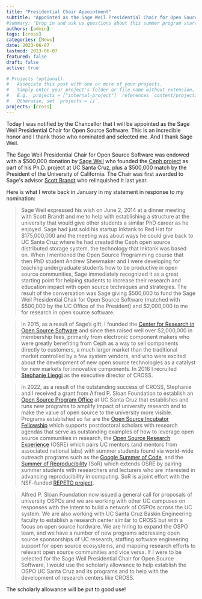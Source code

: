 ```yaml
---
title: "Presidential Chair Appointment"
subtitle: "Appointed as the Sage Weil Presidential Chair for Open Source Software."
#summary: "Drop in and ask us questions about this summer program starting at 10:30am Pacific Time on January 26, 2023. Take a look at info about these programs on this website or watch one of the earlier [videos](https://youtube.com/playlist?list=PLgEgostMUSe0uH-iqE3kUbsb-W_LRZaLv). We will give a brief overview of the program and discuss the benefits of being a Summer of Reproducibility mentor, a joint program with the NSF-funded Repeto Project."
authors: [admin]
tags: [cross]
categories: [News]
date: 2023-06-07
lastmod: 2023-06-07
featured: false
draft: false
active: true

# Projects (optional).
#   Associate this post with one or more of your projects.
#   Simply enter your project's folder or file name without extension.
#   E.g. `projects = ["internal-project"]` references `content/project/deep-learning/index.md`.
#   Otherwise, set `projects = []`.
projects: [cross]
---
```


Today I was notified by the Chancellor that I will be appointed as the Sage Weil Presidential Chair for Open Source Software. This is an incredible honor and I thank those who nominated and selected me. And I thank Sage Weil. 

The Sage Weil Presidential Chair for Open Source Software was endowed with a $500,000 donation by [Sage Weil](https://www.linkedin.com/in/sageweil/) who founded the [Ceph project](https://ceph.io) as part of his Ph.D. project at UC Santa Cruz, plus a $500,000 match by the President of the University of California. The Chair was first awarded to Sage's advisor [Scott Brandt](https://www.linkedin.com/in/scott-brandt-074177/) who relinquished it last year. 

Here is what I wrote back in January in my statement in response to my nomination:

> Sage Weil expressed his wish on June 2, 2014 at a dinner meeting with Scott Brandt and me to help with establishing a structure at the university that would give other students a similar PhD career as he enjoyed. Sage had just sold his startup Inktank to Red Hat for $175,000,000 and the meeting was about ways he could give back to UC Santa Cruz where he had created the Ceph open source distributed storage system, the technology that Inktank was based on. When I mentioned the Open Source Programming course that then PhD student Andrew Shewmaker and I were developing for teaching undergraduate students how to be productive in open source communities, Sage immediately recognized it as a great starting point for helping students to increase their research and education impact with open source techniques and strategies. The result of the conversation was Sage giving $500,000 to fund the Sage Weil Presidential Chair for Open Source Software (matched with $500,000 by the UC Office of the President) and $2,000,000 to me for research in open source software.  
 
> In 2015, as a result of Sage’s gift, I founded the [Center for Research in Open Source Software](cross.ucsc.edu) and since then raised well over $2,000,000 in membership fees, primarily from electronic component makers who were greatly benefiting from Ceph as a way to sell components directly to customers, a much larger market than the traditional market controlled by a few system vendors, and who were excited about the development of new open source technologies as a catalyst for new markets for innovative components. In 2016 I recruited [Stephanie Lieggi](https://www.linkedin.com/in/stephanie-lieggi-8542624/) as the executive director of CROSS.  

> In 2022, as a result of the outstanding success of CROSS, Stephanie and I received a grant from Alfred P. Sloan Foundation to establish an [Open Source Program Office](ospo.ucsc.edu) at UC Santa Cruz that establishes and runs new programs to amplify impact of university research and to make the value of open source to the university more visible. Programs established so far are the [Open Source Incubator Fellowship](https://ospo.ucsc.edu/post/incubator/) which supports postdoctoral scholars with research agendas that serve as outstanding examples of how to leverage open source communities in research, the [Open Source Research Experience](https://ospo.ucsc.edu/osre/) (OSRE) which pairs UC mentors (and mentors from associated national labs) with summer students found via world-wide outreach programs such as the [Google Summer of Code](https://summerofcode.withgoogle.com/), and the [Summer of Reproducibility](https://ospo.ucsc.edu/sor/) (SoR) which extends OSRE by pairing summer students with researchers and lecturers who are interested in advancing reproducibility in computing. SoR is a joint effort with the NSF-funded [REPETO project](https://voices.uchicago.edu/repeto/).

> Alfred P. Sloan Foundation now issued a general call for proposals of university OSPOs and we are working with other UC campuses on responses with the intent to build a network of OSPOs across the UC system. We are also working with UC Santa Cruz Baskin Engineering faculty to establish a research center similar to CROSS but with a focus on open source hardware. We are hiring to expand the OSPO team, and we have a number of new programs addressing open source sponsorships of UC research, staffing software engineering support for open source ecosystems, and mapping research efforts to relevant open source communities and vice versa.
If I were to be selected for the Sage Weil Presidential Chair for Open Source Software, I would use the scholarly allowance to help establish the OSPO UC Santa Cruz and its programs and to help with the development of research centers like CROSS.

The scholarly allowance will be put to good use!